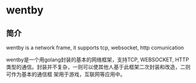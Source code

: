 # wentby
## 简介
wentby is a network frame, it supports tcp, websocket, http comunication

wentby是一个用golang封装的基本的网络框架，支持TCP, WEBSOCKET, HTTP类型的通信。封装并不复杂，一则可以使其他人基于此框架二次封装和改造，二则可作为基本的通信框
架用于游戏，互联网等应用中。
